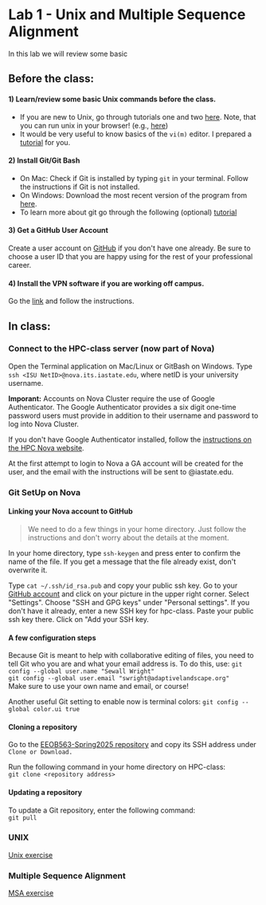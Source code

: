 # Lab 1 - Unix and Multiple Sequence Alignment

In this lab we will review some basic

## Before the class:

#### 1) Learn/review some basic Unix commands before the class.  
- If you are new to Unix, go through tutorials one and two [here](http://www.ee.surrey.ac.uk/Teaching/Unix/). Note, that you can run unix in your browser! (e.g., [here](https://www.tutorialspoint.com/unix_terminal_online.php))
- It would be very useful to know basics of the `vi(m)` editor.
I prepared a [tutorial](https://data-skills.github.io/tutorials/vi_tutorial.pdf) for you.

#### 2) Install Git/Git Bash
- On Mac: Check if Git is installed by typing `git` in your terminal. Follow the instructions if Git is not installed.
- On Windows: Download the most recent version of the program from [here](https://gitforwindows.org/).
- To learn more about git go through the following (optional) [tutorial](https://data-skills.github.io/tutorials/git.pdf)

#### 3) Get a GitHub User Account

Create a user account on [GitHub](https://github.com/join) if you don't have one already.
Be sure to choose a user ID that you are happy using for the rest of your professional career.

#### 4) Install the VPN software if you are working off campus.

Go the [link](https://iastate.service-now.com/it?id=kb_article_view&sysparm_article=KB0011105)
and follow the instructions.

## In class:

<!-- #### Connect to the ISU VPN (if working off campus)

- Launch the Cisco AnyConnect Secure Mobility Client
- Enter vpn.iastate.edu and click Connect
- Set the Group to 'Primary', login through Okta and click OK
-->

### Connect to the HPC-class server (now part of Nova)

Open the Terminal application on Mac/Linux or GitBash on Windows.
Type `ssh <ISU NetID>@nova.its.iastate.edu`, where netID is your university username.

**Imporant:** Accounts on Nova Cluster require the use of Google Authenticator. The Google Authenticator provides a six digit one-time password users must provide in addition to their username and password to log into Nova Cluster.

If you don't have Google Authenticator installed, follow the [instructions on the HPC Nova website](https://www.hpc.iastate.edu/guides/nova/access-and-login).

At the first attempt to login to Nova a GA account will be created for the user, and the email with the instructions will be sent to <ISU NetID>@iastate.edu.

### Git SetUp on Nova  
#### Linking your Nova account to GitHub

> We need to do a few things in your home directory.
> Just follow the instructions and don't worry about the details at the moment.

In your home directory, type `ssh-keygen` and press enter to confirm the name of the file.
If you get a message that the file already exist, don't overwrite it.

Type `cat ~/.ssh/id_rsa.pub` and copy your public ssh key.
Go to your [GitHub account](www.github.com) and click on your picture in the upper right corner. Select "Settings".
Choose "SSH and GPG keys" under "Personal settings". If you don't have it already, enter a new SSH key for hpc-class.
Paste your public ssh key there. Click on "Add your SSH key.

#### A few configuration steps

Because Git is meant to help with collaborative editing of files,
you need to tell Git who you are and what your email address is.
To do this, use:
`git config --global user.name "Sewall Wright"`   
`git config --global user.email "swright@adaptivelandscape.org"`  
Make sure to use your own name and email, or course!

Another useful Git setting to enable now is terminal colors:
`git config --global color.ui true`

#### Cloning a repository

Go to the [EEOB563-Spring2025 repository](https://github.com/ISU-MolPhyl/EEOB563-Spring2025) and copy its SSH address under `Clone or Download.`

Run the following command in your home directory on HPC-class:  
`git clone <repository address>`

#### Updating a repository

To update a Git repository, enter the following command:  
`git pull`


### UNIX

[Unix exercise](https://data-skills.github.io/tutorials/UNIX.html)

### Multiple Sequence Alignment

[MSA exercise](msa.pdf)

<!-- > ### A useful trick
> 
> It is rather tedious to type the whole `ssh <netID>@hpc-class.its.iastate.edu` command
> and to enter the password every time you connect to HPC-class. So here is a trick for you!
> On your own laptop computer create an .ssh directory by typing `ssh-keygen` in your home directory.
> Use the following command to paste info into the config file (which may not yet exist) in .ssh directory:
>
> ```
> echo "host hpc-class
> HostName hpc-class.its.iastate.edu
> User dlavrov" >> ~/.ssh/config
> ```
> Now enter the following command: `ssh-copy-id -i ~/.ssh/id_rsa.pub <your_username>@hpc-class.its.iastate.edu`.
> It will ask you for your hpc-class password.
>
> Next time you connect to HPC-class, just enter `ssh hpc-class`.  You won't need either to type anything else or to enter your password!
> Enjoy! -->
